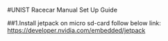 #UNIST Racecar Manual Set Up Guide

##1.Install jetpack on micro sd-card
follow below link:
https://developer.nvidia.com/embedded/jetpack

